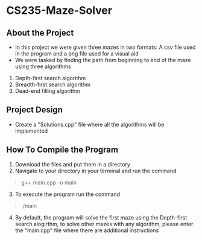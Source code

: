 # CS235-Maze-Solver


## About the Project

* In this project we were given three mazes in two formats: A csv file used in the program and a png file used for a visual aid
* We were tasked by finding the path from beginning to end of the maze using three algorithms
1. Depth-first search algorithm
2. Breadth-first search algorithm
3. Dead-end filling algorithm

## Project Design

* Create a "Solutions.cpp" file where all the algorithms will be implemented

## How To Compile the Program

1. Download the files and put them in a directory
2. Navigate to your directory in your terminal and run the command
> g++ main.cpp -o main
3. To execute the program run the command
> ./main
4. By default, the program will solve the first maze using the Depth-first search alogirthm, to solve other mazes with any algorithm, please enter the "main.cpp" file where there are additional instructions

